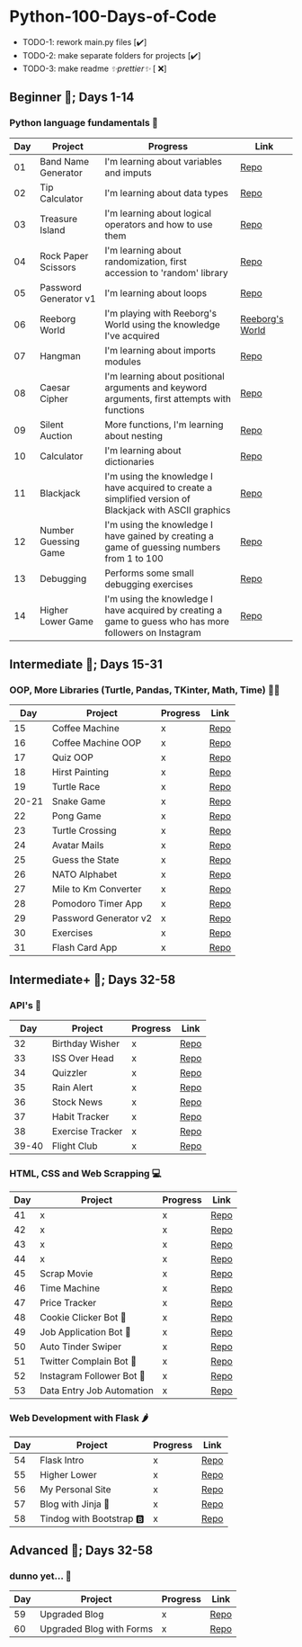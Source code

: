 
# Python-100-Days-of-Code

 - TODO-1: rework main.py files	[✔️] 
 - TODO-2: make separate folders for projects	[✔️]
 - TODO-3: make readme *✨prettier✨* [ ❌]

## Beginner 👶; Days 1-14
### Python language fundamentals 🐍

| Day | Project | Progress | Link |
|-|-|-|-|
| 01  | Band Name Generator | I'm learning about variables and imputs| [Repo](https://github.com/kaesik/100-Days-Challange/tree/main/1_Beginner/Day%2001/band_name_generator) |
| 02  | Tip Calculator | I'm learning about data types | [Repo](https://github.com/kaesik/100-Days-Challange/tree/main/1_Beginner/Day%2002/tip_calculator) |
| 03  | Treasure Island | I'm learning about logical operators and how to use them | [Repo](https://github.com/kaesik/100-Days-Challange/tree/main/1_Beginner/Day%2003/treasure_island) |
| 04  | Rock Paper Scissors | I'm learning about randomization, first accession to 'random' library | [Repo](https://github.com/kaesik/100-Days-Challange/tree/main/1_Beginner/Day%2004/rock_paper_scissors) |
| 05  | Password Generator v1 | I'm learning about loops | [Repo](https://github.com/kaesik/100-Days-Challange/tree/main/1_Beginner/Day%2005/password_generator) |
| 06  | Reeborg World | I'm playing with Reeborg's World using the knowledge I've acquired | [Reeborg's World](https://reeborg.ca/reeborg.html?lang=en&mode=python&menu=worlds%2Fmenus%2Freeborg_intro_en.json&name=Maze&url=worlds%2Ftutorial_en%2Fmaze1.json) |
| 07  | Hangman | I'm learning about imports modules | [Repo](https://github.com/kaesik/100-Days-Challange/tree/main/1_Beginner/Day%2007/hangman) |
| 08  | Caesar Cipher | I'm learning about positional arguments and keyword arguments, first attempts with functions | [Repo](https://github.com/kaesik/100-Days-Challange/tree/main/1_Beginner/Day%2008/ceasar_cipher) |
| 09  | Silent Auction | More functions, I'm learning about nesting | [Repo](https://github.com/kaesik/100-Days-Challange/tree/main/1_Beginner/Day%2009/secret_auction) |
| 10  | Calculator | I'm learning about dictionaries | [Repo](https://github.com/kaesik/100-Days-Challange/tree/main/1_Beginner/Day%2010/calculator) |
| 11  | Blackjack | I'm using the knowledge I have acquired to create a simplified version of Blackjack with ASCII graphics  | [Repo](https://github.com/kaesik/100-Days-Challange/tree/main/1_Beginner/Day%2011/blackjack) |
| 12  | Number Guessing Game | I'm using the knowledge I have gained by creating a game of guessing numbers from 1 to 100 | [Repo](https://github.com/kaesik/100-Days-Challange/tree/main/1_Beginner/Day%2012/number_gueassing_game) |
| 13  | Debugging | Performs some small debugging exercises | [Repo](https://github.com/kaesik/100-Days-Challange/tree/main/1_Beginner/Day%2013)|
| 14  | Higher Lower Game | I'm using the knowledge I have acquired by creating a game to guess who has more followers on Instagram | [Repo](https://github.com/kaesik/100-Days-Challange/tree/main/1_Beginner/Day%2014/higher_lower_game) |

##  Intermediate 👦; Days 15-31
### OOP, More Libraries (Turtle, Pandas, TKinter, Math, Time) 👨‍💻
| Day | Project | Progress | Link |
|-|-|-|-|
|15| Coffee Machine | x | [Repo](https://github.com/kaesik/100-Days-Challenge/tree/main/2_Intermediate/Day%2015/coffe_machine) |
|16| Coffee Machine OOP | x | [Repo](https://github.com/kaesik/100-Days-Challenge/tree/main/2_Intermediate/Day%2016/oop_coffe_machine) |
|17| Quiz OOP | x | [Repo](https://github.com/kaesik/100-Days-Challenge/tree/main/2_Intermediate/Day%2017/oop_quiz) |
|18| Hirst Painting | x | [Repo](https://github.com/kaesik/100-Days-Challenge/tree/main/2_Intermediate/Day%2018/hirst_painting) |
|19| Turtle Race | x | [Repo](https://github.com/kaesik/100-Days-Challenge/tree/main/2_Intermediate/Day%2019/turtle_race) |
|20-21| Snake Game | x | [Repo](https://github.com/kaesik/100-Days-Challenge/tree/main/2_Intermediate/Day%2020-21/snake_game) |
|22| Pong Game | x | [Repo](https://github.com/kaesik/100-Days-Challenge/tree/main/2_Intermediate/Day%2022/pong_game) |
|23| Turtle Crossing | x | [Repo](https://github.com/kaesik/100-Days-Challenge/tree/main/2_Intermediate/Day%2023/turtle_crossing_game) |
|24| Avatar Mails | x | [Repo](https://github.com/kaesik/100-Days-Challenge/tree/main/2_Intermediate/Day%2024/avatar_mails) |
|25| Guess the State | x | [Repo](https://github.com/kaesik/100-Days-Challenge/tree/main/2_Intermediate/Day%2025/us_states_game) |
|26| NATO Alphabet | x | [Repo](https://github.com/kaesik/100-Days-Challenge/tree/main/2_Intermediate/Day%2026/nato_alphabet) |
|27| Mile to Km Converter | x | [Repo](https://github.com/kaesik/100-Days-Challenge/tree/main/2_Intermediate/Day%2027/mile_to_km_converter) |
|28| Pomodoro Timer App | x | [Repo](https://github.com/kaesik/100-Days-Challenge/tree/main/2_Intermediate/Day%2028/pomodoro_app) |
|29| Password Generator v2 | x | [Repo](https://github.com/kaesik/100-Days-Challenge/tree/main/2_Intermediate/Day%2029/password_manager_app) |
|30| Exercises | x | [Repo](https://github.com/kaesik/100-Days-Challenge/tree/main/2_Intermediate/Day%2030/Exercises) |
|31| Flash Card App | x | [Repo](https://github.com/kaesik/100-Days-Challenge/tree/main/2_Intermediate/Day%2031/flash_card) |

##  Intermediate+ 👨; Days 32-58
### API's 🔗
| Day | Project | Progress | Link |
|-|-|-|-|
|32| Birthday Wisher | x | [Repo](https://github.com/kaesik/100-Days-Challenge/tree/main/3_Intermediate%2B/Day%2032/birthday_wisher) |
|33| ISS Over Head | x | [Repo](https://github.com/kaesik/100-Days-Challenge/tree/main/3_Intermediate%2B/Day%2033/iss_over_head) |
|34| Quizzler | x | [Repo](https://github.com/kaesik/100-Days-Challenge/tree/main/3_Intermediate%2B/Day%2034/quizzler) |
|35| Rain Alert | x | [Repo](https://github.com/kaesik/100-Days-Challenge/tree/main/3_Intermediate%2B/Day%2035/rain_alert) |
|36| Stock News | x | [Repo](https://github.com/kaesik/100-Days-Challenge/tree/main/3_Intermediate%2B/Day%2036/stock_news) |
|37| Habit Tracker | x | [Repo](https://github.com/kaesik/100-Days-Challenge/tree/main/3_Intermediate%2B/Day%2037/habit_tracker) |
|38| Exercise Tracker | x | [Repo](https://github.com/kaesik/100-Days-Challenge/tree/main/3_Intermediate%2B/Day%2038/exercise_tracker) |
|39-40| Flight Club | x | [Repo](https://github.com/kaesik/100-Days-Challenge/tree/main/3_Intermediate%2B/Day%2039-40/flight_club) |

###  HTML, CSS and Web Scrapping 💻
| Day | Project | Progress | Link |
|-|-|-|-|
|41| x | x | [Repo]() |
|42| x | x | [Repo]() |
|43| x | x | [Repo]() |
|44| x | x | [Repo]() |
|45| Scrap Movie | x | [Repo](https://github.com/kaesik/100-Days-Challenge/tree/main/3_Intermediate%2B/Day%2045/scrap_movie) |
|46| Time Machine | x | [Repo](https://github.com/kaesik/100-Days-Challenge/tree/main/3_Intermediate%2B/Day%2046/time_maschine) |
|47| Price Tracker | x | [Repo](https://github.com/kaesik/100-Days-Challenge/tree/main/3_Intermediate%2B/Day%2047/price_tracker) |
|48| Cookie Clicker Bot 🤖 | x | [Repo](https://github.com/kaesik/100-Days-Challenge/tree/main/3_Intermediate%2B/Day%2048/cookie_clicker_bot) |
|49| Job Application Bot 🤖 | x | [Repo](https://github.com/kaesik/100-Days-Challenge/tree/main/3_Intermediate%2B/Day%2049/job_application_bot) |
|50| Auto Tinder Swiper | x | [Repo](https://github.com/kaesik/100-Days-Challenge/tree/main/3_Intermediate%2B/Day%2050/auto_tinder_swiper) |
|51| Twitter Complain Bot 🤖 | x | [Repo](https://github.com/kaesik/100-Days-Challenge/tree/main/3_Intermediate%2B/Day%2051/twitter_complain_bot) |
|52| Instagram Follower Bot 🤖 | x | [Repo](https://github.com/kaesik/100-Days-Challenge/tree/main/3_Intermediate%2B/Day%2052/instagram_follower_bot) |
|53| Data Entry Job Automation | x | [Repo](https://github.com/kaesik/100-Days-Challenge/tree/main/3_Intermediate%2B/Day%2053/data_entry_job_automation) |

###  Web Development with Flask 🌶️
| Day | Project | Progress | Link |
|-|-|-|-|
|54| Flask Intro | x | [Repo](https://github.com/kaesik/100-Days-Challenge/tree/main/3_Intermediate%2B/Day%2054/flask_intro) |
|55| Higher Lower | x | [Repo](https://github.com/kaesik/100-Days-Challenge/tree/main/3_Intermediate%2B/Day%2055/higher_lower) |
|56| My Personal Site | x | [Repo](https://github.com/kaesik/100-Days-Challenge/tree/main/3_Intermediate%2B/Day%2056/my_personal_site) |
|57| Blog with Jinja 🥷 | x | [Repo](https://github.com/kaesik/100-Days-Challenge/tree/main/3_Intermediate%2B/Day%2057/blog_templating) |
|58| Tindog with Bootstrap 🅱️ | x | [Repo](https://github.com/kaesik/100-Days-Challenge/tree/main/3_Intermediate%2B/Day%2058/tindog) |

##  Advanced 👴; Days 32-58
### dunno yet... 🤔
| Day | Project | Progress | Link |
|-|-|-|-|
|59| Upgraded Blog | x | [Repo](https://github.com/kaesik/100-Days-Challenge/tree/main/4_Advenced/Day%2059/upgraded_blog) |
|60| Upgraded Blog with Forms | x | [Repo](https://github.com/kaesik/100-Days-Challenge/tree/main/4_Advenced/Day%2060/upgraded_blog_v2) |
